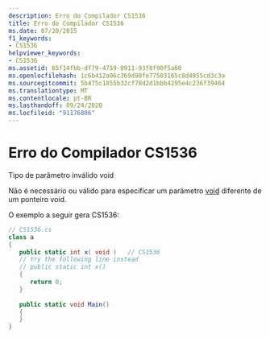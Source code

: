 ```yaml
---
description: Erro do Compilador CS1536
title: Erro do Compilador CS1536
ms.date: 07/20/2015
f1_keywords:
- CS1536
helpviewer_keywords:
- CS1536
ms.assetid: 65f14fbb-df79-4759-8911-93f8f90f5a60
ms.openlocfilehash: 1c6b412a06c369d90fe77503165c8d4955cd3c3a
ms.sourcegitcommit: 5b475c1855b32cf78d2d1bbb4295e4c236f39464
ms.translationtype: MT
ms.contentlocale: pt-BR
ms.lasthandoff: 09/24/2020
ms.locfileid: "91176806"
---
```

# <a name="compiler-error-cs1536"></a>Erro do Compilador CS1536

Tipo de parâmetro inválido void  
  
 Não é necessário ou válido para especificar um parâmetro [void](../language-reference/builtin-types/void.md) diferente de um ponteiro void.  
  
 O exemplo a seguir gera CS1536:  
  
```csharp  
// CS1536.cs  
class a  
{  
   public static int x( void )   // CS1536  
   // try the following line instead  
   // public static int x()  
   {  
      return 0;  
   }  
  
   public static void Main()  
   {  
   }  
}  
```
